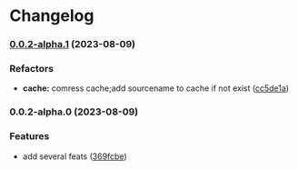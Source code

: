# Changelog
### [0.0.2-alpha.1](https://github.com/isaaxite/hexo-filter-hidden-source/compare/v0.0.2-alpha.0...v0.0.2-alpha.1) (2023-08-09)


### Refactors

* **cache:** comress cache;add sourcename to cache if not exist ([cc5de1a](https://github.com/isaaxite/hexo-filter-hidden-source/commit/cc5de1a93ed88eaface9d2be2c020feeb2c300fc))

### 0.0.2-alpha.0 (2023-08-09)


### Features

* add several feats ([369fcbe](https://github.com/isaaxite/hexo-filter-hidden-source/commit/369fcbe358c61ad8d195152facdd05adf37efed9))
